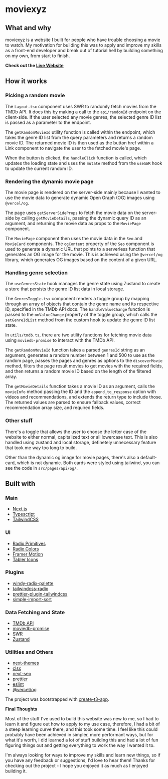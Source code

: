 # moviexyz

## What and why

moviexyz is a website I built for people who have trouble choosing a movie to watch. My motivation for building this was to apply and improve my skills as a front-end developer and break out of tutorial hell by building something on my own, from start to finish.

**Check out the [Live Website](https://moviexyz.vercel.app/)**

## How it works

### Picking a random movie

The `Layout.tsx` component uses SWR to randomly fetch movies from the TMDb API. It does this by making a call to the `api/randomId` endpoint on the client-side. If the user selected any movie genres, the selected genre ID list is passed as a parameter to the endpoint.

The `getRandomMovieId` utility function is called within the endpoint, which takes the genre ID list from the query parameters and returns a random movie ID. The returned movie ID is then used as the button href within a Link component to navigate the user to the fetched movie's page.

When the button is clicked, the `handleClick` function is called, which updates the loading state and uses the `mutate` method from the `useSWR` hook to update the current random ID.

### Rendering the dynamic movie page

The movie page is rendered on the server-side mainly because I wanted to use the movie data to generate dynamic Open Graph (OG) images using `@vercel/og`.

The page uses `getServerSideProps` to fetch the movie data on the server-side by calling `getMovieDetails`, passing the dynamic query ID as an argument, and returning the movie data as props to the `MoviePage` component.

The `MoviePage` component then uses the movie data in the `Seo` and `MovieCard` components. The `ogContent` property of the `Seo` component is used to generate a dynamic URL that points to a serverless function that generates an OG image for the movie. This is achieved using the `@vercel/og` library, which generates OG images based on the content of a given URL.

### Handling genre selection

The `useGenresState` hook manages the genre state using Zustand to create a store that persists the genre ID list data in local storage.

The `GenresToggle.tsx` component renders a toggle group by mapping through an array of objects that contain the genre name and its respective ID, specified in the TMDb API docs. The `handleValueChange` function is passed to the `onValueChange` property of the toggle group, which calls the `setGenreIdList` method from the custom hook to update the genre ID list state.

In `utils/tmdb.ts`, there are two utility functions for fetching movie data using `moviedb-promise` to interact with the TMDb API.

The `getRandomMovieId` function takes a parsed `genresId` string as an argument, generates a random number between 1 and 500 to use as the random page, passes the pages and genres as options to the `discoverMovie` method, filters the page result movies to get movies with the required fields, and then returns a random movie ID based on the length of the filtered array.

The `getMovieDetails` function takes a movie ID as an argument, calls the `movieInfo` method passing the ID and the `append_to_response` option with videos and recommendations, and extends the return type to include those. The returned values are parsed to ensure fallback values, correct recommendation array size, and required fields.

### Other stuff

There's a toggle that allows the user to choose the letter case of the website to either normal, capitalized text or all lowercase text. This is also handled using zustand and local storage, definetely unnecessary feature that took me way too long to build.

Other than the dynamic og image for movie pages, there's also a default-card, which is not dynamic. Both cards were styled using tailwind, you can see the code in `src/pages/api/og/`.

## Built with

### Main

- [Next.js](https://nextjs.org)
- [Typescript](https://www.typescriptlang.org)
- [TailwindCSS](https://tailwindcss.com/docs)

### UI

- [Radix Primitives](https://www.radix-ui.com)
- [Radix Colors](https://www.radix-ui.com/colors)
- [Framer Motion](https://www.framer.com/motion)
- [Tabler Icons](https://tabler-icons.io)

### Plugins

- [windy-radix-palette](https://github.com/brattonross/windy-radix-palette)
- [tailwindcss-radix](https://github.com/ecklf/tailwindcss-radix)
- [prettier-plugin-tailwindcss](https://github.com/tailwindlabs/prettier-plugin-tailwindcss)
- [simple-import-sort](https://github.com/lydell/eslint-plugin-simple-import-sort)

### Data Fetching and State

- [TMDb API](https://developers.themoviedb.org/3/getting-started/introduction)
- [moviedb-promise](https://github.com/grantholle/moviedb-promise)
- [SWR](https://swr.vercel.app)
- [Zustand](https://zustand-demo.pmnd.rs/)

### Utilities and Others

- [next-themes](https://github.com/pacocoursey/next-themes)
- [clsx](https://github.com/lukeed/clsx)
- [next-seo](https://github.com/garmeeh/next-seo)
- [prettier](https://prettier.io)
- [eslint](https://eslint.org)
- [@vercel/og](https://vercel.com/docs/concepts/functions/edge-functions/og-image-generation)

The project was bootstrapped with [create-t3-app](https://create.t3.gg/).

**Final Thoughts**

Most of the stuff I've used to build this website was new to me, so I had to learn it and figure out how to apply to my use case, therefore, I had a bit of a steep learning curve there, and this took some time. I feel like this could probably have been achieved in simpler, more performant ways, but for what it's worth, I did learned a lot of stuff building this and had a lot of fun figuring things out and getting everything to work the way I wanted it to.

I'm always looking for ways to improve my skills and learn new things, so if you have any feedback or suggestions, I'd love to hear them! Thanks for checking out the project - I hope you enjoyed it as much as I enjoyed building it.
